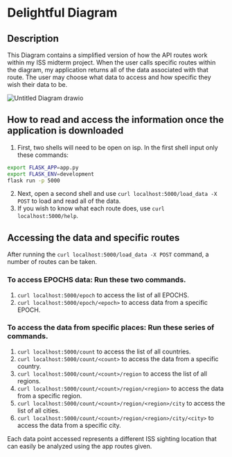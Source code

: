 # Delightful Diagram
## Description
This Diagram contains a simplified version of how the API routes work within my ISS midterm project. When the user calls specific routes within the diagram, my application returns all of the data associated with that route. The user may choose what data to access and how specific they wish their data to be.


![Untitled Diagram drawio](https://user-images.githubusercontent.com/97973860/165677049-863e0e23-d36c-401a-b615-ef4e1a96da2e.png)


## How to read and access the information once the application is downloaded
1) First, two shells will need to be open on isp. In the first shell input only these commands:
```bash 
export FLASK_APP=app.py
export FLASK_ENV=development
flask run -p 5000
```
2) Next, open a second shell and use `curl localhost:5000/load_data -X POST` to load and read all of the data.
3) If you wish to know what each route does, use `curl localhost:5000/help`.

## Accessing the data and specific routes
After running the `curl localhost:5000/load_data -X POST` command, a number of routes can be taken.
### To access EPOCHS data: Run these two commands.
1) `curl localhost:5000/epoch` to access the list of all EPOCHS.
2) `curl localhost:5000/epoch/<epoch>` to access data from a specific EPOCH.
### To access the data from specific places: Run these series of commands.
1) `curl localhost:5000/count` to access the list of all countries.
2) `curl localhost:5000/count/<count>` to access the data from a specific country.
3) `curl localhost:5000/count/<count>/region` to access the list of all regions.
4) `curl localhost:5000/count/<count>/region/<region>` to access the data from a specific region.
5) `curl localhost:5000/count/<count>/region/<region>/city` to access the list of all cities.
6) `curl localhost:5000/count/<count>/region/<region>/city/<city>` to access the data from a specific city.

Each data point accessed represents a different ISS sighting location that can easily be analyzed using the app routes given.

